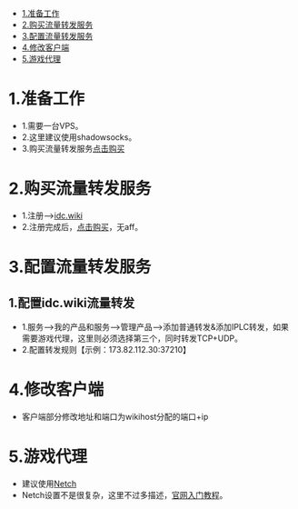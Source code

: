 - [1.准备工作](#1准备工作)
- [2.购买流量转发服务](#2购买流量转发服务)
- [3.配置流量转发服务](#3配置流量转发服务)
- [4.修改客户端](#4修改客户端)
- [5.游戏代理](#5游戏代理)

# 1.准备工作
- 1.需要一台VPS。
- 2.这里建议使用shadowsocks。
- 3.购买流量转发服务[点击购买](https://idc.wiki)

# 2.购买流量转发服务
- 1.注册-->[idc.wiki](https://idc.wiki)
- 2.注册完成后，[点击购买](https://idc.wiki/exnetwork.php)，无aff。

# 3.配置流量转发服务
## 1.配置idc.wiki流量转发
- 1.服务-->我的产品和服务-->管理产品-->添加普通转发&添加IPLC转发，如果需要游戏代理，这里则必须选择第三个，同时转发TCP+UDP。
- 2.配置转发规则【示例：173.82.112.30:37210】

# 4.修改客户端
- 客户端部分修改地址和端口为wikihost分配的端口+ip

# 5.游戏代理
- 建议使用[Netch](https://github.com/NetchX/Netch/releases)
- Netch设置不是很复杂，这里不过多描述，[官网入门教程](https://github.com/NetchX/Netch/blob/master/docs/Quickstart.zh-CN.md)。
